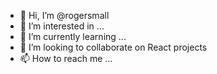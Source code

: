 - 👋 Hi, I’m @rogersmall
- 👀 I’m interested in ...
- 🌱 I’m currently learning ...
- 💞️ I’m looking to collaborate on React projects
- 📫 How to reach me ...

<!---
rogersmall/rogersmall is a ✨ special ✨ repository because its `README.md` (this file) appears on your GitHub profile.
You can click the Preview link to take a look at your changes.
--->
